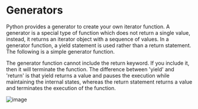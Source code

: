 # Generators
Python provides a generator to create your own iterator function. A generator is a special type of function which does not return a single value, instead, it returns an iterator object with a sequence of values. In a generator function, a yield statement is used rather than a return statement. The following is a simple generator function.




The generator function cannot include the return keyword. If you include it, then it will terminate the function. The difference between 'yield' and 'return' is that yield returns a value and pauses the execution while maintaining the internal states, whereas the return statement returns a value and terminates the execution of the function.


![image](https://user-images.githubusercontent.com/86805669/156531173-e232be66-a701-41c7-b783-a56d6c906d82.png)
